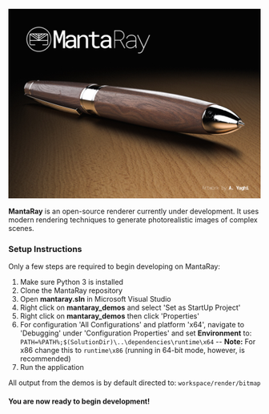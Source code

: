 ![Alt text](docs/public/mantaray_banner_v2.jpg?raw=true)


**MantaRay** is an open-source renderer currently under development. It uses modern rendering techniques to generate photorealistic images of complex scenes. 
 
### Setup Instructions

Only a few steps are required to begin developing on MantaRay:
1. Make sure Python 3 is installed
2. Clone the MantaRay repository
3. Open **mantaray.sln** in Microsoft Visual Studio
4. Right click on **mantaray_demos** and select 'Set as StartUp Project'
5. Right click on **mantaray_demos** then click 'Properties'
6. For configuration 'All Configurations' and platform 'x64', navigate to 'Debugging' under 'Configuration Properties' and set **Environment** to: ```PATH=%PATH%;$(SolutionDir)\..\dependencies\runtime\x64```
-- **Note:** For x86 change this to ```runtime\x86``` (running in 64-bit mode, however, is recommended)
7. Run the application

All output from the demos is by default directed to: ```workspace/render/bitmap```

#### You are now ready to begin development!
